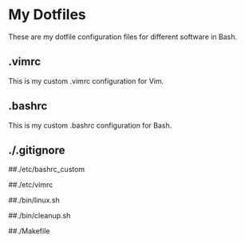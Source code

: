 # My Dotfiles
These are my dotfile configuration files for different software in Bash.
## .vimrc
This is my custom .vimrc configuration for Vim.
## .bashrc
This is my custom .bashrc configuration for Bash.
## ./.gitignore

##./etc/bashrc_custom

##./etc/vimrc

##./bin/linux.sh

##./bin/cleanup.sh

##./Makefile
